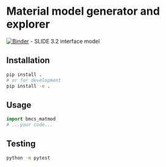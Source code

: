 # Material model generator and explorer

[![Binder](https://mybinder.org/badge.svg)](https://mybinder.org/v2/gh/bmcs-group/bmcs_matmod/master?urlpath=%2Fapps%2Fbmcs_matmod/slide/slide_explorer.ipynb) - SLIDE 3.2 interface model

## Installation

```bash
pip install .
# or for development
pip install -e .
```

## Usage

```python
import bmcs_matmod
# ...your code...
```

## Testing

```bash
python -m pytest
```

